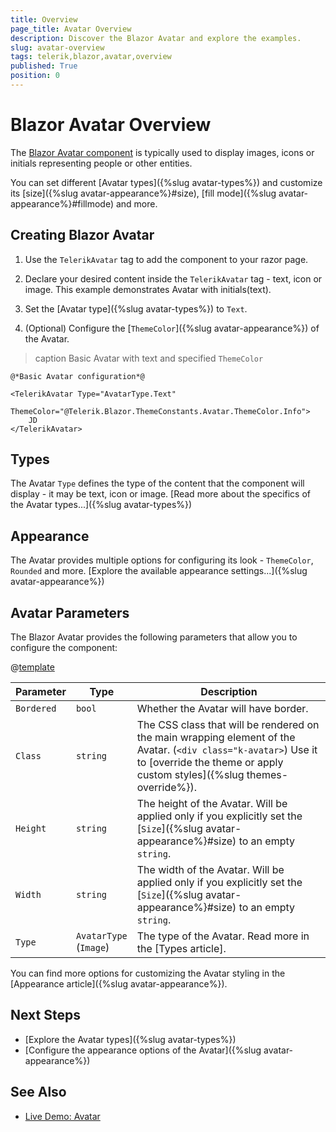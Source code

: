 ```yaml
---
title: Overview
page_title: Avatar Overview
description: Discover the Blazor Avatar and explore the examples.
slug: avatar-overview
tags: telerik,blazor,avatar,overview
published: True
position: 0
---
```


# Blazor Avatar Overview

The <a href="https://www.telerik.com/blazor-ui/avatar" target="_blank">Blazor Avatar component</a> is typically used to display images, icons or initials representing people or other entities.

You can set different [Avatar types]({%slug avatar-types%}) and customize its [size]({%slug avatar-appearance%}#size), [fill mode]({%slug avatar-appearance%}#fillmode) and more.

## Creating Blazor Avatar

1. Use the `TelerikAvatar` tag to add the component to your razor page.

1. Declare your desired content inside the `TelerikAvatar` tag - text, icon or image. This example demonstrates Avatar with initials(text).

1. Set the [Avatar type]({%slug avatar-types%}) to `Text`.

1. (Optional) Configure the [`ThemeColor`]({%slug avatar-appearance%}) of the Avatar.

>caption Basic Avatar with text and specified `ThemeColor`

````CSHTML
@*Basic Avatar configuration*@

<TelerikAvatar Type="AvatarType.Text"
               ThemeColor="@Telerik.Blazor.ThemeConstants.Avatar.ThemeColor.Info">
    JD
</TelerikAvatar>
````

## Types

The Avatar `Type` defines the type of the content that the component will display - it may be text, icon or image. [Read more about the specifics of the Avatar types...]({%slug avatar-types%})

## Appearance

The Avatar provides multiple options for configuring its look - `ThemeColor`, `Rounded` and more. [Explore the available appearance settings...]({%slug avatar-appearance%})

## Avatar Parameters

The Blazor Avatar provides the following parameters that allow you to configure the component:

@[template](/_contentTemplates/common/parameters-table-styles.md#table-layout)

| Parameter    | Type  | Description |
| ----------- | ----------- | -------|
| `Bordered` | `bool` | Whether the Avatar will have border. |
| `Class` | `string` | The CSS class that will be rendered on the main wrapping element of the Avatar. (`<div class="k-avatar>`) Use it to [override the theme or apply custom styles]({%slug themes-override%}). |
| `Height` | `string` | The height of the Avatar. Will be applied only if you explicitly set the [`Size`]({%slug avatar-appearance%}#size) to an empty `string`. |
| `Width` | `string` | The width of the Avatar. Will be applied only if you explicitly set the  [`Size`]({%slug avatar-appearance%}#size) to an empty `string`. |
| `Type` | `AvatarType` <br/> (`Image`) | The type of the Avatar. Read more in the [Types article]. |

You can find more options for customizing the Avatar styling in the [Appearance article]({%slug avatar-appearance%}).

## Next Steps

* [Explore the Avatar types]({%slug avatar-types%})
* [Configure the appearance options of the Avatar]({%slug avatar-appearance%})

## See Also

  * [Live Demo: Avatar](https://demos.telerik.com/blazor-ui/avatar/overview)